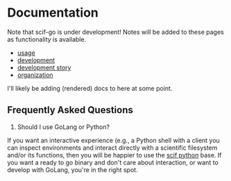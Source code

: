 # Documentation

Note that scif-go is under development! Notes will be added to these pages as
functionality is available.

 - [usage](usage.md)
 - [development](development.md)
 - [development story](story.md)
 - [organization](organization.md)

I'll likely be adding (rendered) docs to here at some point.

## Frequently Asked Questions

1. Should I use GoLang or Python?

If you want an interactive experience (e.g., a Python shell with a client you
can inspect environments and interact directly with a scientific filesystem and/or
its functions, then you will be happier to use the [scif python](https://www.github.com/vsoch/scif)
base. If you want a ready to go binary and don't care about interaction, or want
to develop with GoLang, you're in the right spot. 
